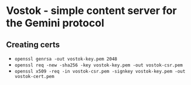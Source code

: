 # Vostok - simple content server for the Gemini protocol

## Creating certs

- `openssl genrsa -out vostok-key.pem 2048`
- `openssl req -new -sha256 -key vostok-key.pem -out vostok-csr.pem`
- `openssl x509 -req -in vostok-csr.pem -signkey vostok-key.pem -out vostok-cert.pem`
